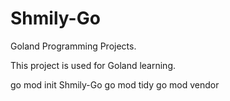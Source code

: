 # Shmily-Go
Goland Programming Projects.

This project is used for Goland learning. 

go mod init Shmily-Go
go mod tidy
go mod vendor